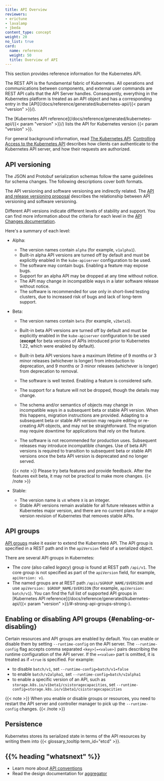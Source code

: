 ```yaml
---
title: API Overview
reviewers:
- erictune
- lavalamp
- jbeda
content_type: concept
weight: 20
no_list: true
card:
  name: reference
  weight: 50
  title: Overview of API
---
```


<!-- overview -->

This section provides reference information for the Kubernetes API.

The REST API is the fundamental fabric of Kubernetes. All operations and
communications between components, and external user commands are REST API
calls that the API Server handles. Consequently, everything in the Kubernetes
platform is treated as an API object and has a corresponding entry in the
[API](/docs/reference/generated/kubernetes-api/{{< param "version" >}}/).

The [Kubernetes API reference](/docs/reference/generated/kubernetes-api/{{< param "version" >}}/)
lists the API for Kubernetes version {{< param "version" >}}.

For general background information, read
[The Kubernetes API](/docs/concepts/overview/kubernetes-api/).
[Controlling Access to the Kubernetes API](/docs/concepts/security/controlling-access/)
describes how clients can authenticate to the Kubernetes API server, and how their
requests are authorized.


## API versioning

The JSON and Protobuf serialization schemas follow the same guidelines for
schema changes. The following descriptions cover both formats.

The API versioning and software versioning are indirectly related.
The [API and release versioning proposal](https://git.k8s.io/sig-release/release-engineering/versioning.md)
describes the relationship between API versioning and software versioning.

Different API versions indicate different levels of stability and support. You
can find more information about the criteria for each level in the
[API Changes documentation](https://git.k8s.io/community/contributors/devel/sig-architecture/api_changes.md#alpha-beta-and-stable-versions).

Here's a summary of each level:

- Alpha:
  - The version names contain `alpha` (for example, `v1alpha1`).
  - Built-in alpha API versions are turned off by default and must be explicitly enabled in the `kube-apiserver` configuration to be used.
  - The software may contain bugs. Enabling a feature may expose bugs.
  - Support for an alpha API may be dropped at any time without notice.
  - The API may change in incompatible ways in a later software release without notice.
  - The software is recommended for use only in short-lived testing clusters,
    due to increased risk of bugs and lack of long-term support.

- Beta:
  - The version names contain `beta` (for example, `v2beta3`).
  - Built-in beta API versions are turned off by default and must be explicitly enabled in the `kube-apiserver` configuration to be used
    (**except** for beta versions of APIs introduced prior to Kubernetes 1.22, which were enabled by default).
  - Built-in beta API versions have a maximum lifetime of 9 months or 3 minor releases (whichever is longer) from introduction
    to deprecation, and 9 months or 3 minor releases (whichever is longer) from deprecation to removal.
  - The software is well tested. Enabling a feature is considered safe.
  - The support for a feature will not be dropped, though the details may change.

  - The schema and/or semantics of objects may change in incompatible ways in
    a subsequent beta or stable API version. When this happens, migration
    instructions are provided. Adapting to a subsequent beta or stable API version
    may require editing or re-creating API objects, and may not be straightforward.
    The migration may require downtime for applications that rely on the feature.
  - The software is not recommended for production uses. Subsequent releases
    may introduce incompatible changes. Use of beta API versions is
    required to transition to subsequent beta or stable API versions
    once the beta API version is deprecated and no longer served.

  {{< note >}}
  Please try beta features and provide feedback. After the features exit beta, it
  may not be practical to make more changes.
  {{< /note >}}

- Stable:
  - The version name is `vX` where `X` is an integer.
  - Stable API versions remain available for all future releases within a Kubernetes major version,
    and there are no current plans for a major version revision of Kubernetes that removes stable APIs.

## API groups

[API groups](https://git.k8s.io/design-proposals-archive/api-machinery/api-group.md)
make it easier to extend the Kubernetes API.
The API group is specified in a REST path and in the `apiVersion` field of a
serialized object.

There are several API groups in Kubernetes:

*  The *core* (also called *legacy*) group is found at REST path `/api/v1`.
   The core group is not specified as part of the `apiVersion` field, for
   example, `apiVersion: v1`.
*  The named groups are at REST path `/apis/$GROUP_NAME/$VERSION` and use
   `apiVersion: $GROUP_NAME/$VERSION` (for example, `apiVersion: batch/v1`).
   You can find the full list of supported API groups in
   [Kubernetes API reference](/docs/reference/generated/kubernetes-api/{{< param "version" >}}/#-strong-api-groups-strong-).

## Enabling or disabling API groups   {#enabling-or-disabling}

Certain resources and API groups are enabled by default. You can enable or
disable them by setting `--runtime-config` on the API server.  The
`--runtime-config` flag accepts comma separated `<key>[=<value>]` pairs
describing the runtime configuration of the API server. If the `=<value>`
part is omitted, it is treated as if `=true` is specified. For example:

 - to disable `batch/v1`, set `--runtime-config=batch/v1=false`
 - to enable `batch/v2alpha1`, set `--runtime-config=batch/v2alpha1`
 - to enable a specific version of an API, such as `storage.k8s.io/v1beta1/csistoragecapacities`, set `--runtime-config=storage.k8s.io/v1beta1/csistoragecapacities`

{{< note >}}
When you enable or disable groups or resources, you need to restart the API
server and controller manager to pick up the `--runtime-config` changes.
{{< /note >}}

## Persistence

Kubernetes stores its serialized state in terms of the API resources by writing them into
{{< glossary_tooltip term_id="etcd" >}}.

## {{% heading "whatsnext" %}}

- Learn more about [API conventions](https://git.k8s.io/community/contributors/devel/sig-architecture/api-conventions.md#api-conventions)
- Read the design documentation for
  [aggregator](https://git.k8s.io/design-proposals-archive/api-machinery/aggregated-api-servers.md)

